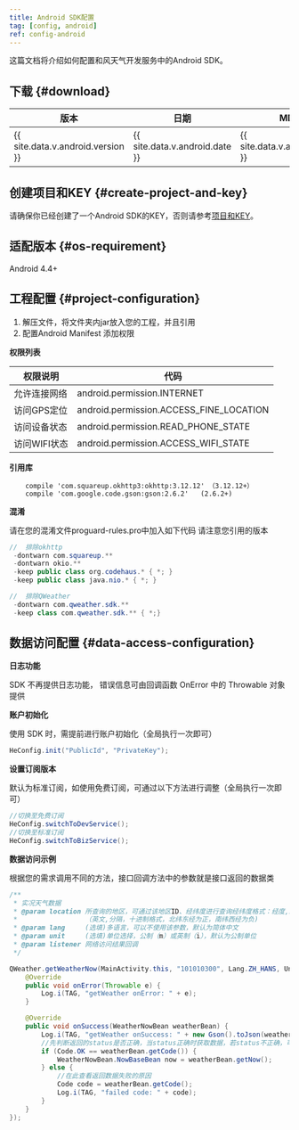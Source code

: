 ```yaml
---
title: Android SDK配置
tag: [config, android]
ref: config-android
---
```


这篇文档将介绍如何配置和风天气开发服务中的Android SDK。
     
## 下载 {#download}

|版本|日期|MD5|下载|
|---|---|---|---|
|{{ site.data.v.android.version }}|{{ site.data.v.android.date }}|{{ site.data.v.android.md5 }}|[下载]({{ site.data.v.android.dllink }})|

## 创建项目和KEY {#create-project-and-key}

请确保你已经创建了一个Android SDK的KEY，否则请参考[项目和KEY](/docs/configuration/project-and-key/)。

## 适配版本 {#os-requirement}

Android 4.4+

## 工程配置 {#project-configuration}

1. 解压文件，将文件夹内jar放入您的工程，并且引用
2. 配置Android Manifest 添加权限

**权限列表**

权限说明 | 代码
--------- | -------------
允许连接网络 | android.permission.INTERNET
访问GPS定位 | android.permission.ACCESS_FINE_LOCATION
访问设备状态 | android.permission.READ_PHONE_STATE
访问WIFI状态 | android.permission.ACCESS_WIFI_STATE

**引用库**

```
    compile 'com.squareup.okhttp3:okhttp:3.12.12' （3.12.12+）
    compile 'com.google.code.gson:gson:2.6.2'   (2.6.2+)
```

**混淆**

请在您的混淆文件proguard-rules.pro中加入如下代码
请注意您引用的版本

```java
//  排除okhttp
 -dontwarn com.squareup.**
 -dontwarn okio.**
 -keep public class org.codehaus.* { *; }
 -keep public class java.nio.* { *; }

//  排除QWeather
 -dontwarn com.qweather.sdk.**
 -keep class com.qweather.sdk.** { *;}
```
 
## 数据访问配置 {#data-access-configuration}

**日志功能**

SDK 不再提供日志功能， 错误信息可由回调函数 OnError 中的 Throwable 对象提供

**账户初始化**

使用 SDK 时，需提前进行账户初始化（全局执行一次即可）

```java
HeConfig.init("PublicId", "PrivateKey");
```

**设置订阅版本**

默认为标准订阅，如使用免费订阅，可通过以下方法进行调整（全局执行一次即可）
 
```java
//切换至免费订阅
HeConfig.switchToDevService();
//切换至标准订阅
HeConfig.switchToBizService();
```

**数据访问示例**

根据您的需求调用不同的方法，接口回调方法中的参数就是接口返回的数据类

```java
/**
 * 实况天气数据
 * @param location 所查询的地区，可通过该地区ID、经纬度进行查询经纬度格式：经度,纬度
 *                 （英文,分隔，十进制格式，北纬东经为正，南纬西经为负)
 * @param lang     (选填)多语言，可以不使用该参数，默认为简体中文
 * @param unit     (选填)单位选择，公制（m）或英制（i），默认为公制单位
 * @param listener 网络访问结果回调
 */

QWeather.getWeatherNow(MainActivity.this, "101010300", Lang.ZH_HANS, Unit.METRIC, new QWeather.OnResultWeatherNowListener() {
    @Override
    public void onError(Throwable e) {
        Log.i(TAG, "getWeather onError: " + e);
    }

    @Override
    public void onSuccess(WeatherNowBean weatherBean) {
        Log.i(TAG, "getWeather onSuccess: " + new Gson().toJson(weatherBean));
        //先判断返回的status是否正确，当status正确时获取数据，若status不正确，可查看status对应的Code值找到原因
        if (Code.OK == weatherBean.getCode()) {
            WeatherNowBean.NowBaseBean now = weatherBean.getNow();
        } else {
            //在此查看返回数据失败的原因
            Code code = weatherBean.getCode();
            Log.i(TAG, "failed code: " + code);
        }
    }
});
```
